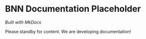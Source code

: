 # BNN Documentation Placeholder

*Built with MkDocs*

Please standby for content. We are developing documentation!